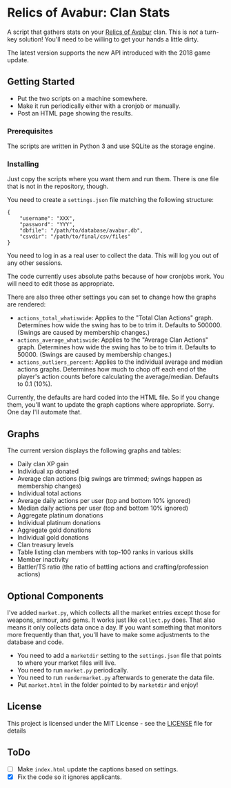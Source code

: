 # Relics of Avabur: Clan Stats

A script that gathers stats on your [Relics of Avabur](http://www.avabur.com/?ref=12110) clan. This is *not* a turn-key solution! You'll need to be willing to get your hands a little dirty. 

The latest version supports the new API introduced with the 2018 game update.

## Getting Started

* Put the two scripts on a machine somewhere.
* Make it run periodically either with a cronjob or manually.
* Post an HTML page showing the results.

### Prerequisites

The scripts are written in Python 3 and use SQLite as the storage engine.

### Installing

Just copy the scripts where you want them and run them. There is one file that is not in the repository, though.

You need to create a `settings.json` file matching the following structure:

```
{
	"username": "XXX",
	"password": "YYY",
	"dbfile": "/path/to/database/avabur.db",
	"csvdir": "/path/to/final/csv/files"
}
```

You need to log in as a real user to collect the data. This will log you out of any other sessions.

The code currently uses absolute paths because of how cronjobs work. You will need to edit those as appropriate.

There are also three other settings you can set to change how the graphs are rendered:

  * `actions_total_whatiswide`: Applies to the "Total Clan Actions" graph. Determines how wide the swing has to be to trim it. Defaults to 500000. (Swings are caused by membership changes.)
  * `actions_average_whatiswide`: Applies to the "Average Clan Actions" graph. Determines how wide the swing has to be to trim it. Defaults to 50000. (Swings are caused by membership changes.)
  * `actions_outliers_percent`: Applies to the individual average and median actions graphs. Determines how much to chop off each end of the player's action counts before calculating the average/median. Defaults to 0.1 (10%).

Currently, the defaults are hard coded into the HTML file. So if you change them, you'll want to update the graph captions where appropriate. Sorry. One day I'll automate that.

## Graphs

The current version displays the following graphs and tables:

  * Daily clan XP gain 
  * Individual xp donated
  * Average clan actions (big swings are trimmed; swings happen as membership changes)
  * Individual total actions
  * Average daily actions per user (top and bottom 10% ignored)
  * Median daily actions per user (top and bottom 10% ignored)
  * Aggregate platinum donations
  * Individual platinum donations
  * Aggregate gold donations
  * Individual gold donations
  * Clan treasury levels
  * Table listing clan members with top-100 ranks in various skills
  * Member inactivity
  * Battler/TS ratio (the ratio of battling actions and crafting/profession actions)

## Optional Components

I've added `market.py`, which collects all the market entries except those for weapons, armour, and gems. It works just like `collect.py` does. That also means it only collects data once a day. If you want something that monitors more frequently than that, you'll have to make some adjustments to the database and code.

* You need to add a `marketdir` setting to the `settings.json` file that points to where your market files will live.
* You need to run `market.py` periodically.
* You need to run `rendermarket.py` afterwards to generate the data file.
* Put `market.html` in the folder pointed to by `marketdir` and enjoy!

## License

This project is licensed under the MIT License - see the [LICENSE](LICENSE) file for details

## ToDo

  - [ ] Make `index.html` update the captions based on settings.
  - [X] Fix the code so it ignores applicants.
